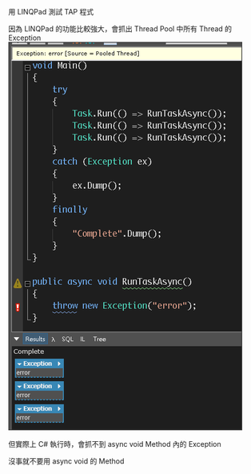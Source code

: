 

用 LINQPad 測試 TAP 程式

因為 LINQPad 的功能比較強大，會抓出 Thread Pool 中所有 Thread 的 Exception
![Alt text](_images/01.png)

但實際上 C#  執行時，會抓不到 async void Method 內的 Exception

沒事就不要用 async void 的 Method
